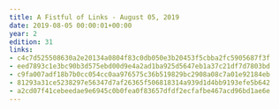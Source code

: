 ```yaml
---
title: A Fistful of Links - August 05, 2019
date: 2019-08-05 00:00:01+00:00
year: 2
edition: 31
links:
- c4c7d525508630a2e20134a0804f83c0db050e3b20453f5cbba2fc5905687f3f
- eed7893c1e3bc90b3d575ebd00d9e4a2ad1ba925d5647eb1a37c21df7d7803bd
- c9fa007adf18b7b0cc054cc0aa976575c36b519829bc2908a08c7a01e92184eb
- 81293a31ce5238297e56347d7af26365f506818314a939d1d4bb9193efe5b642
- a2cd07f41cebeedae9e6945c0b0fea0f83657dfdf2ecfafbe467acd96bd1ae6e
---
```

